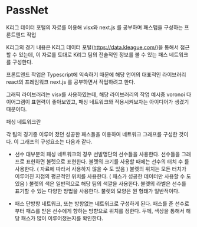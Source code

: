 # PassNet
K리그 데이터 포털의 자료를 이용해 visx와 next.js 를 공부하며 패스맵을 구성하는 프론트엔드 작업

K리그의 경기 내용은 K리그 데이터 포털(https://data.kleague.com/)을 통해서 접근 할 수 있는데, 이 자료를 토대로 K리그 팀의 전술적인 정보를 볼 수 있는 패스 네트워크를 구성한다.

프론트엔드 작업은 Typescript에 익숙하기 때문에 해당 언어의 대표적인 라이브러리 react의 프레임워크 next.js 를 공부하면서 작업하려고 한다.

그래픽 라이브러리는 visx를 사용하였는데, 해당 라이브러리의 작업 예시중 voronoi 다이어그램이 표현력이 좋아보였고, 패싱 네트워크와 적용시켜보자는 아이디어가 생겼기 때문이다.

패싱 네트워크란

각 팀의 경기중 이루어 졌던 성공한 패스들을 이용하여 네트워크 그래프를 구성한 것이다. 이 그래프의 구성요소는 다음과 같다.

- 선수
대부분의 패싱 네트워크의 경우 선발명단의 선수들을 사용한다.
선수들을 그래프로 표현하면 불렛으로 표현한다.
불렛의 크기를 사용할 때에는 선수의 터치 수 를 사용한다. ( 자료에 따라서 사용하지 않을 수 도 있음 )
불렛의 위치는 모든 터치가 이루어진 지점의 평균적인 위치를 사용한다. ( 패스가 성공한 데이터만 사용할 수 도 있음 )
불렛의 색은 일반적으로 해당 팀의 색깔을 사용한다.
불렛의 라벨은 선수를 표기할 수 있는 다양한 방법을 사용한다.
불렛의 모양은 원 형태가 일반적이다.

- 패스
단방향 네트워크, 또는 방향없는 네트워크로 구성하게 된다.
패스를 준 선수로부터 패스를 받은 선수에게 향하는 방향으로 위치를 정한다.
두께, 색상을 통해서 해당 패스가 많이 이루어졌는지를 확인한다.
